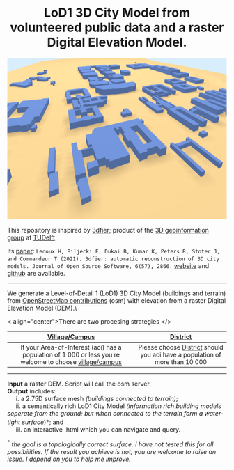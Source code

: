 <h1 align="center">LoD1 3D City Model from volunteered public data and a raster Digital Elevation Model.
</h1> 
<p align="center">
  <img width="650" height="370" src="https://github.com/AdrianKriger/osm_LoD1_3DCityModel/blob/main/village_campus/img/CityJSON_Ninja_cput.png">
</p>

This repository is inspired by [3dfier](https://tudelft3d.github.io/3dfier/minimal_data_requirements.html); product of the [3D geoinformation group](https://3d.bk.tudelft.nl/) at [TUDelft](https://www.tudelft.nl/)

Its [paper](https://joss.theoj.org/papers/10.21105/joss.02866): `Ledoux H, Biljecki F, Dukai B, Kumar K, Peters R, Stoter J, and Commandeur T (2021). 3dfier: automatic reconstruction of 3D city models. Journal of Open Source Software, 6(57), 2866.` [website](https://tudelft3d.github.io/3dfier/index.html) and [github](https://github.com/tudelft3d/3dfier) are available.

---

We generate a Level-of-Detail 1 (LoD1) 3D City Model (buildings and terrain) from [OpenStreetMap contributions](https://en.wikipedia.org/wiki/OpenStreetMap) (osm) with elevation from a raster Digital Elevation Model (DEM).\

< align="center">There are two procesing strategies
</>

| [Village/Campus](https://github.com/AdrianKriger/osm_LoD1_3DCityModel/tree/main/village_campus) | [District](https://github.com/AdrianKriger/osm_LoD1_3DCityModel/tree/main/districts)  |
| :-----: | :-----: |
| If your Area-of-Interest (aoi) has a population of 1 000 or less you re welcome to choose [village/campus](https://github.com/AdrianKriger/osm_LoD1_3DCityModel/tree/main/village_campus)| Please choose [District](https://github.com/AdrianKriger/osm_LoD1_3DCityModel/tree/main/districts) should you aoi have a population of more than 10 000|

---

**Input** a raster DEM. Script will call the osm server.  
**Output** includes:  
&nbsp;&nbsp;&nbsp;&nbsp;&nbsp;i. a 2.75D surface mesh *(buildings connected to terrain)*;  
&nbsp;&nbsp;&nbsp;&nbsp;&nbsp;ii. a semantically rich LoD1 City Model *(information rich building models seperate from the ground; but when connected to the terrain   form a water-tight surface<sup>*</sup>)*; and  
&nbsp;&nbsp;&nbsp;&nbsp;&nbsp;iii. an interactive .html which you can navigate and query.

<sup>*</sup> *the goal is a topologically correct surface. I have not tested this for all possibilities. If the result you achieve is not; you are welcome to raise an issue. I depend on you to help me improve.* 
